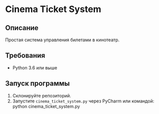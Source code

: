 # Cinema Ticket System

## Описание
Простая система управления билетами в кинотеатр.

## Требования
- Python 3.6 или выше

## Запуск программы
1. Склонируйте репозиторий.
2. Запустите `cinema_ticket_system.py` через PyCharm или командой:
python cinema_ticket_system.py